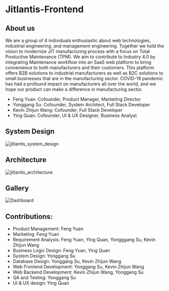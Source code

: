 # Jitlantis-Frontend

## About us
We are a group of 4 individuals enthusiastic about web technologies, industrial engineering, and management engineering.
Together we hold the vision to modernize JIT manufacturing process with a focus on Total Productive Maintenance (TPM). 
We aim to contribute to Industry 4.0 by integrating Maintenance workflow into an SaaS web platform to bring convenience to both manufacturers and their customers. 
This platform offers B2B solutions to industrial manufacturers as well as B2C solutions to small businesses that are in the manufacturing sector.
COVID-19 pandemic has had a profound impact on manufacturers all over the world, and we hope our product can make a difference in manufacturing sector. 
- Feng Yuan: Cofounder, Product Manager, Marketing Director
- Yonggang Su: Cofounder, System Architect, Full Stack Developer
- Kevin Zhijun Wang: Cofounder, Full Stack Developer
- Ying Quan: Cofounder, UI & UX Designer, Business Analyst

## System Design
![jitlantis_system_design](https://user-images.githubusercontent.com/58012125/101298503-468f1300-37fc-11eb-8174-fc6e0791b9ee.png)

## Architecture
![jitlantis_architecture](https://user-images.githubusercontent.com/58012125/101298466-19dafb80-37fc-11eb-82e1-5138935afdf2.png)

## Gallery
![Dashboard](https://user-images.githubusercontent.com/58012125/99997466-32263180-2d8b-11eb-8bf2-ba7d9067836b.png)

## Contributions:
- Product Management: Feng Yuan
- Marketing: Feng Yuan
- Requirement Analysis: Feng Yuan, Ying Quan, Yongggang Su, Kevin Zhijun Wang
- Business Logic Design: Feng Yuan, Ying Quan
- System Design: Yonggang Su
- Database Design: Yonggang Su, Kevin Zhijun Wang
- Web Frontend Development: Yonggang Su, Kevin Zhijun Wang
- Web Backend Development: Kevin Zhijun Wang, Yonggang Su
- QA and Testing: Yonggang Su
- UI & UX design: Ying Quan

